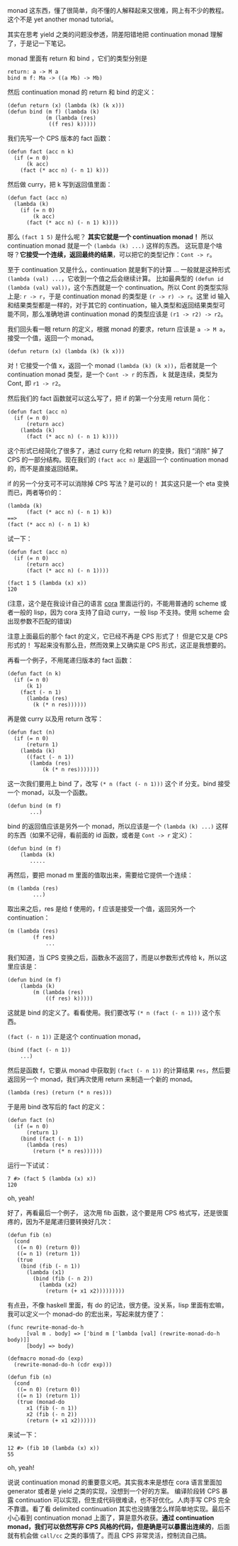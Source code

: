 monad 这东西，懂了很简单，向不懂的人解释起来又很难，网上有不少的教程。这个不是 yet another monad tutorial。

其实在思考 yield 之类的问题没参透，阴差阳错地把 continuation monad 理解了，于是记一下笔记。

monad 里面有 return 和 bind ，它们的类型分别是

```
return: a -> M a
bind m f: Ma -> ((a Mb) -> Mb)
```

然后 continuation monad 的 return 和 bind 的定义：

```
(defun return (x) (lambda (k) (k x)))
(defun bind (m f) (lambda (k)
		    (m (lambda (res)
			 ((f res) k)))))
```

我们先写一个 CPS 版本的 fact 函数：

```
(defun fact (acc n k)
  (if (= n 0)
      (k acc)
    (fact (* acc n) (- n 1) k)))
```

然后做 curry，把 k 写到返回值里面：

```
(defun fact (acc n)
  (lambda (k)
    (if (= n 0)
		(k acc)
      (fact (* acc n) (- n 1) k))))
```

那么 `(fact 1 5)` 是什么呢？ **其实它就是一个 continuation monad！** 所以 continuation monad 就是一个 `(lambda (k) ...)` 这样的东西。
这玩意是个啥呀？**它接受一个连续，返回最终的结果**，可以把它的类型记作：`Cont -> r`。

至于 continuation 又是什么，continuation 就是剩下的计算 ... 一般就是这种形式 `(lambda (val) ...`，它收到一个值之后会继续计算。
比如最典型的 `(defun id (lambda (val) val))`，这个东西就是一个 continuation。所以 Cont 的类型实际上是: `r -> r`，于是 continuation monad 的类型是 `(r -> r) -> r`。这里 id 输入和结果类型都是一样的，对于其它的 continuation，输入类型和返回结果类型可能不同，那么准确地讲 continuation monad 的类型应该是 `(r1 -> r2) -> r2`。


我们回头看一眼 return 的定义，根据 monad 的要求，return 应该是 `a -> M a`，接受一个值，返回一个 monad。

```
(defun return (x) (lambda (k) (k x)))
```

对！它接受一个值 x，返回一个 monad `(lambda (k) (k x))`，后者就是一个 continuation monad 类型，是一个 `Cont -> r` 的东西， k 就是连续，类型为 Cont, 即 `r1 -> r2`。

然后我们的 fact 函数就可以这么写了，把 if 的第一个分支用 return 简化：

```
(defun fact (acc n)
  (if (= n 0)
      (return acc)
    (lambda (k)
      (fact (* acc n) (- n 1) k))))
```

这个形式已经简化了很多了，通过 curry 化和 return 的变换，我们 “消除” 掉了 CPS 的一部分结构。现在我们的 `(fact acc n)` 是返回一个 continuation monad 的，而不是直接返回结果。

if 的另一个分支可不可以消除掉 CPS 写法？是可以的！ 其实这只是一个 eta 变换而已，两者等价的：

```
(lambda (k)
      (fact (* acc n) (- n 1) k))
==>
(fact (* acc n) (- n 1) k)
```

试一下：

```
(defun fact (acc n)
  (if (= n 0)
      (return acc)
      (fact (* acc n) (- n 1))))

(fact 1 5 (lambda (x) x))
120
```


(注意，这个是在我设计自己的语言 [cora](https://github.com/tiancaiamao/cora) 里面运行的，不能用普通的 scheme 或者一般的 lisp，因为 cora 支持了自动 curry，一般 lisp 不支持。使用 scheme 会出现参数不匹配的错误)

注意上面最后的那个 fact 的定义，它已经不再是 CPS 形式了！ 但是它又是 CPS 形式的！ 写起来没有那么丑，然而效果上又确实是 CPS 形式，这正是我想要的。


再看一个例子，不用尾递归版本的 fact 函数：

```
(defun fact (n k)
  (if (= n 0)
      (k 1)
    (fact (- n 1)
	  (lambda (res)
	    (k (* n res))))))
```

再是做 curry 以及用 return 改写：

```
(defun fact (n)
  (if (= n 0)
	  (return 1)
	(lambda (k)
	  ((fact (- n 1))
	   (lambda (res)
		   (k (* n res)))))))
```

这一次我们要用上 bind 了，改写 `(* n (fact (- n 1)))` 这个 if 分支。bind 接受一个 monad，以及一个函数。

```
(defun bind (m f)
       ...)
```

bind 的返回值应该是另外一个 monad，所以应该是一个 `(lambda (k) ...)` 这样的东西（如果不记得，看前面的 id 函数，或者是 `Cont -> r` 定义）：

```
(defun bind (m f)
	(lambda (k)
	   .....
```

再然后，要把 monad m 里面的值取出来，需要给它提供一个连续：

```
(m (lambda (res)
        ...)
```

取出来之后，res 是给 f 使用的，f 应该是接受一个值，返回另外一个 continuation：

```
(m (lambda (res)
        (f res)
		    ...
```

我们知道，当 CPS 变换之后，函数永不返回了，而是以参数形式传给 k，所以这里应该是：


```
(defun bind (m f)
	(lambda (k)
		(m (lambda (res)
			((f res) k)))))
```

这就是 bind 的定义了。看看使用。我们要改写 `(* n (fact (- n 1)))` 这个东西。


`(fact (- n 1))` 正是这个 continuation monad，

```
(bind (fact (- n 1))
	...)
```

然后是函数 f，它要从 monad 中获取到 `(fact (- n 1))` 的计算结果 `res`，然后要返回另一个 monad，我们再次使用 return 来制造一个新的 monad。

```
(lambda (res) (return (* n res)))
```

于是用 bind 改写后的 fact 的定义：

```
(defun fact (n)
  (if (= n 0)
      (return 1)
    (bind (fact (- n 1))
	  (lambda (res)
	    (return (* n res))))))
```

运行一下试试：

```
7 #> (fact 5 (lambda (x) x))
120
```

oh, yeah!

好了，再看最后一个例子， 这次用 fib 函数，这个要是用 CPS 格式写，还是很蛋疼的，因为不是尾递归要转换好几次：

```
(defun fib (n)
  (cond
   ((= n 0) (return 0))
   ((= n 1) (return 1))
   (true
    (bind (fib (- n 1))
	  (lambda (x1)
	    (bind (fib (- n 2))
		  (lambda (x2)
		    (return (+ x1 x2)))))))))
```

有点丑，不像 haskell 里面，有 do 的记法，很方便。没关系，lisp 里面有宏嘛，我可以定义一个 monad-do 的宏出来，写起来就方便了：

```
(func rewrite-monad-do-h
      [val m . body] => ['bind m ['lambda [val] (rewrite-monad-do-h body)]]
      [body] => body)

(defmacro monad-do (exp)
  (rewrite-monad-do-h (cdr exp)))
```

```
(defun fib (n)
  (cond
   ((= n 0) (return 0))
   ((= n 1) (return 1))
   (true (monad-do
	  x1 (fib (- n 1))
	  x2 (fib (- n 2))
	  (return (+ x1 x2))))))
```

来试一下：

```
12 #> (fib 10 (lambda (x) x))
55
```

oh, yeah!

说说 continuation monad 的重要意义吧。其实我本来是想在 cora 语言里面加 generator 或者是 yield 之类的实现，没想到一个好的方案。
编译阶段转 CPS 暴露 continuation 可以实现，但生成代码很难读，也不好优化。人肉手写 CPS 完全不靠谱。看了看 delimited continuation 其实也没搞懂怎么样简单地实现。最后不小心看到 continuation monad 上面了，算是意外收获。**通过 continuation monad，我们可以依然写非 CPS 风格的代码，但是确是可以暴露出连续的**，后面就有机会做 `call/cc` 之类的事情了。而且 CPS 非常灵活，控制流自己搞。
